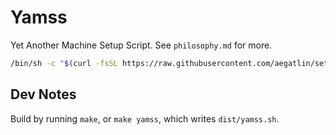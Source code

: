 # Yamss

Yet Another Machine Setup Script. See `philosophy.md` for more.

```sh
/bin/sh -c "$(curl -fsSL https://raw.githubusercontent.com/aegatlin/setup/master/dist/yamss.sh)"
```

## Dev Notes

Build by running `make`, or `make yamss`, which writes `dist/yamss.sh`. 
